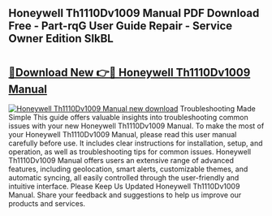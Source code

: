 ## Honeywell Th1110Dv1009 Manual PDF Download Free - Part-rqG User Guide Repair - Service Owner Edition SIkBL

# <h2><a href="http://bc36424.oget.top/?id=Honeywell+Th1110Dv1009+Manual">🔗Download New 👉🔴 Honeywell Th1110Dv1009 Manual</a></h2>

[![Honeywell Th1110Dv1009 Manual new download](https://i.imgur.com/5g1atiW.png)](http://bc36424.oget.top/?id=Honeywell+Th1110Dv1009+Manual)
Troubleshooting Made Simple This guide offers valuable insights into troubleshooting common issues with your new Honeywell Th1110Dv1009 Manual. To make the most of your Honeywell Th1110Dv1009 Manual, please read this user manual carefully before use. It includes clear instructions for installation, setup, and operation, as well as troubleshooting tips for common issues. Honeywell Th1110Dv1009 Manual offers users an extensive range of advanced features, including geolocation, smart alerts, customizable themes, and automatic syncing, all easily controlled through the user-friendly and intuitive interface. Please Keep Us Updated Honeywell Th1110Dv1009 Manual. Share your feedback and suggestions to help us improve our products and services.
